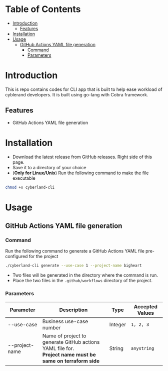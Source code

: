 # Table of Contents

* [Introduction](#introduction)
    * [Features](#features)
* [Installation](#installation)
* [Usage](#usage)
    * [GitHub Actions YAML file generation](#github-actions-yaml-file-generation)
        * [Command](#command)
        * [Parameters](#parameters)

# Introduction

This is repo contains codes for CLI app that is built to help ease workload of cyblerand developers. It is built using
go-lang with Cobra framework.

## Features

- GitHub Actions YAML file generation

# Installation

- Download the latest release from GitHub releases. Right side of this page.
- Save it to a directory of your choice
- (**Only for Linux/Unix**) Run the following command to make the file executable

```bash
chmod +x cyberland-cli
```

# Usage

## GitHub Actions YAML file generation

### Command

Run the following command to generate a GitHub Actions YAML file pre-configured for the project

```bash
./cyberland-cli generate --use-case 1 --project-name bigheart
```

- Two files will be generated in the directory where the command is run.
- Place the two files in the `.github/workflows` directory of the project.

### Parameters

| Parameter      | Description                                                                                                     | Type    | Accepted Values |
|----------------|-----------------------------------------------------------------------------------------------------------------|---------|-----------------|
| --use-case     | Business use-case number                                                                                        | Integer | `1, 2, 3`       |
| --project-name | Name of project to generate GitHub actions YAML file for. <br/> **Project name must be same on terraform side** | String  | `anystring`     |
